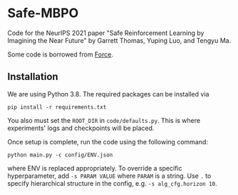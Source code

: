 # Safe-MBPO
Code for the NeurIPS 2021 paper "Safe Reinforcement Learning by Imagining the Near Future" by Garrett Thomas, Yuping Luo, and Tengyu Ma.

Some code is borrowed from [Force](https://github.com/gwthomas/force).

## Installation
We are using Python 3.8. The required packages can be installed via

	pip install -r requirements.txt

You also must set the `ROOT_DIR` in `code/defaults.py`.
This is where experiments' logs and checkpoints will be placed.

Once setup is complete, run the code using the following command:

	python main.py -c config/ENV.json

where ENV is replaced appropriately. To override a specific hyperparameter, add `-s PARAM VALUE` where `PARAM` is a string.
Use `.` to specify hierarchical structure in the config, e.g. `-s alg_cfg.horizon 10`.